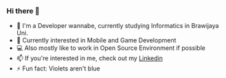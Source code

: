 ### Hi there 👋

- 📖 I'm a Developer wannabe, currently studying Informatics in Brawijaya Uni.
- 🔭 Currently interested in Mobile and Game Development
- 💻 Also mostly like to work in Open Source Environment if possible
- 📫 If you're interested in me, check out my [Linkedin](https://www.linkedin.com/in/ahmrh/)
- ⚡ Fun fact: Violets aren't blue
<!--
**ahmrh/ahmrh** is a ✨ _special_ ✨ repository because its `README.md` (this file) appears on your GitHub profile.

Here are some ideas to get you started:

- 🔭 I’m currently working on ...
- 🌱 I’m currently learning ...
- 👯 I’m looking to collaborate on ...
- 🤔 I’m looking for help with ...
- 💬 Ask me about ...
- 📫 How to reach me: ...
- 😄 Pronouns: ...
- ⚡ Fun fact: ...
-->
